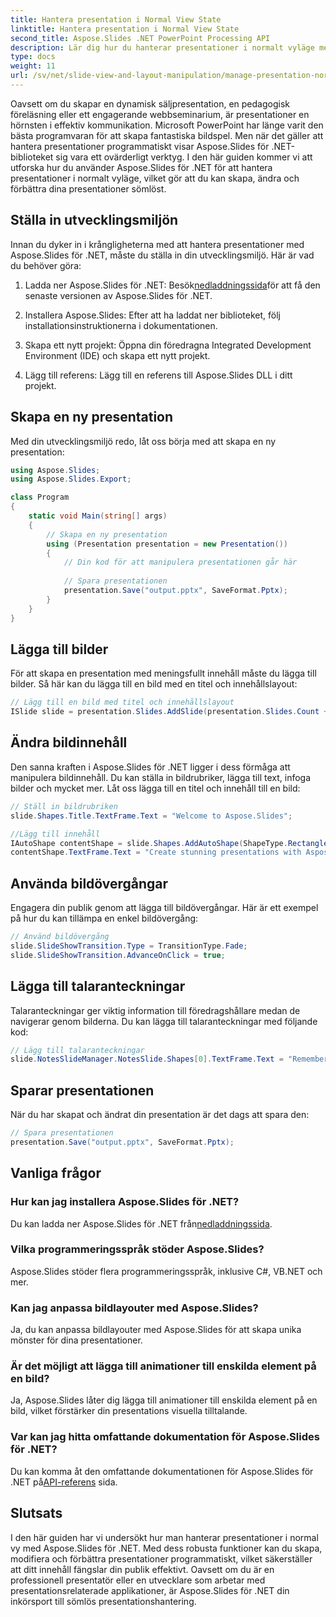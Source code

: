 ```yaml
---
title: Hantera presentation i Normal View State
linktitle: Hantera presentation i Normal View State
second_title: Aspose.Slides .NET PowerPoint Processing API
description: Lär dig hur du hanterar presentationer i normalt vyläge med Aspose.Slides för .NET. Skapa, modifiera och förbättra presentationer programmatiskt med steg-för-steg-vägledning och komplett källkod.
type: docs
weight: 11
url: /sv/net/slide-view-and-layout-manipulation/manage-presentation-normal-view-state/
---
```


Oavsett om du skapar en dynamisk säljpresentation, en pedagogisk föreläsning eller ett engagerande webbseminarium, är presentationer en hörnsten i effektiv kommunikation. Microsoft PowerPoint har länge varit den bästa programvaran för att skapa fantastiska bildspel. Men när det gäller att hantera presentationer programmatiskt visar Aspose.Slides för .NET-biblioteket sig vara ett ovärderligt verktyg. I den här guiden kommer vi att utforska hur du använder Aspose.Slides för .NET för att hantera presentationer i normalt vyläge, vilket gör att du kan skapa, ändra och förbättra dina presentationer sömlöst.

   
## Ställa in utvecklingsmiljön

Innan du dyker in i krångligheterna med att hantera presentationer med Aspose.Slides för .NET, måste du ställa in din utvecklingsmiljö. Här är vad du behöver göra:

1.  Ladda ner Aspose.Slides för .NET: Besök[nedladdningssida](https://releases.aspose.com/slides/net/)för att få den senaste versionen av Aspose.Slides för .NET.

2. Installera Aspose.Slides: Efter att ha laddat ner biblioteket, följ installationsinstruktionerna i dokumentationen.

3. Skapa ett nytt projekt: Öppna din föredragna Integrated Development Environment (IDE) och skapa ett nytt projekt.

4. Lägg till referens: Lägg till en referens till Aspose.Slides DLL i ditt projekt.

## Skapa en ny presentation

Med din utvecklingsmiljö redo, låt oss börja med att skapa en ny presentation:

```csharp
using Aspose.Slides;
using Aspose.Slides.Export;

class Program
{
    static void Main(string[] args)
    {
        // Skapa en ny presentation
        using (Presentation presentation = new Presentation())
        {
            // Din kod för att manipulera presentationen går här
            
            // Spara presentationen
            presentation.Save("output.pptx", SaveFormat.Pptx);
        }
    }
}
```

## Lägga till bilder

För att skapa en presentation med meningsfullt innehåll måste du lägga till bilder. Så här kan du lägga till en bild med en titel och innehållslayout:

```csharp
// Lägg till en bild med titel och innehållslayout
ISlide slide = presentation.Slides.AddSlide(presentation.Slides.Count + 1, presentation.SlideMaster.CustomLayouts[LayoutType.TitleAndObject]);
```

## Ändra bildinnehåll

Den sanna kraften i Aspose.Slides för .NET ligger i dess förmåga att manipulera bildinnehåll. Du kan ställa in bildrubriker, lägga till text, infoga bilder och mycket mer. Låt oss lägga till en titel och innehåll till en bild:

```csharp
// Ställ in bildrubriken
slide.Shapes.Title.TextFrame.Text = "Welcome to Aspose.Slides";

//Lägg till innehåll
IAutoShape contentShape = slide.Shapes.AddAutoShape(ShapeType.Rectangle, 50, 100, 600, 300);
contentShape.TextFrame.Text = "Create stunning presentations with Aspose.Slides!";
```

## Använda bildövergångar

Engagera din publik genom att lägga till bildövergångar. Här är ett exempel på hur du kan tillämpa en enkel bildövergång:

```csharp
// Använd bildövergång
slide.SlideShowTransition.Type = TransitionType.Fade;
slide.SlideShowTransition.AdvanceOnClick = true;
```

## Lägga till talaranteckningar

Talaranteckningar ger viktig information till föredragshållare medan de navigerar genom bilderna. Du kan lägga till talaranteckningar med följande kod:

```csharp
// Lägg till talaranteckningar
slide.NotesSlideManager.NotesSlide.Shapes[0].TextFrame.Text = "Remember to explain the benefits of Aspose.Slides!";
```

## Sparar presentationen

När du har skapat och ändrat din presentation är det dags att spara den:

```csharp
// Spara presentationen
presentation.Save("output.pptx", SaveFormat.Pptx);
```

## Vanliga frågor

### Hur kan jag installera Aspose.Slides för .NET?

 Du kan ladda ner Aspose.Slides för .NET från[nedladdningssida](https://releases.aspose.com/slides/net/).

### Vilka programmeringsspråk stöder Aspose.Slides?

Aspose.Slides stöder flera programmeringsspråk, inklusive C#, VB.NET och mer.

### Kan jag anpassa bildlayouter med Aspose.Slides?

Ja, du kan anpassa bildlayouter med Aspose.Slides för att skapa unika mönster för dina presentationer.

### Är det möjligt att lägga till animationer till enskilda element på en bild?

Ja, Aspose.Slides låter dig lägga till animationer till enskilda element på en bild, vilket förstärker din presentations visuella tilltalande.

### Var kan jag hitta omfattande dokumentation för Aspose.Slides för .NET?

Du kan komma åt den omfattande dokumentationen för Aspose.Slides för .NET på[API-referens](https://reference.aspose.com/slides/net/) sida.

## Slutsats
I den här guiden har vi undersökt hur man hanterar presentationer i normal vy med Aspose.Slides för .NET. Med dess robusta funktioner kan du skapa, modifiera och förbättra presentationer programmatiskt, vilket säkerställer att ditt innehåll fängslar din publik effektivt. Oavsett om du är en professionell presentatör eller en utvecklare som arbetar med presentationsrelaterade applikationer, är Aspose.Slides för .NET din inkörsport till sömlös presentationshantering.